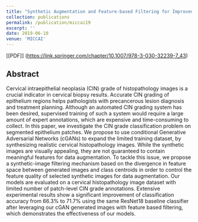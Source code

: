 ```yaml
---
title: "Synthetic Augmentation and Feature-based Filtering for Improved Cervical Histopathology Image Classification"
collection: publications
permalink: /publication/miccai19
excerpt: ''
date: 2019-06-10
venue: 'MICCAI'
---
```

[[PDF]] (https://link.springer.com/chapter/10.1007/978-3-030-32239-7_43)

## Abstract
Cervical intraepithelial neoplasia (CIN) grade of histopathology images is a crucial indicator in cervical biopsy results. Accurate CIN grading of epithelium regions helps pathologists with precancerous lesion diagnosis and treatment planning. Although an automated CIN grading system has been desired, supervised training of such a system would require a large amount of expert annotations, which are expensive and time-consuming to collect. In this paper, we investigate the CIN grade classification problem on segmented epithelium patches. We propose to use conditional Generative Adversarial Networks (cGANs) to expand the limited training dataset, by synthesizing realistic cervical histopathology images. While the synthetic images are visually appealing, they are not guaranteed to contain meaningful features for data augmentation. To tackle this issue, we propose a synthetic-image filtering mechanism based on the divergence in feature space between generated images and class centroids in order to control the feature quality of selected synthetic images for data augmentation. Our models are evaluated on a cervical histopathology image dataset with limited number of patch-level CIN grade annotations. Extensive experimental results show a significant improvement of classification accuracy from 66.3% to 71.7% using the same ResNet18 baseline classifier after leveraging our cGAN generated images with feature based filtering, which demonstrates the effectiveness of our models.
